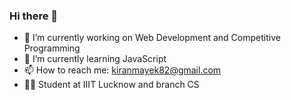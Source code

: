 ### Hi there 👋

- 🔭 I’m currently working on Web Development and Competitive Programming
- 🌱 I’m currently learning JavaScript 
- 📫 How to reach me: kiranmayek82@gmail.com
- 👨‍🎓 Student at IIIT Lucknow and branch CS
                                                                                         


